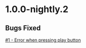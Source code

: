 # 1.0.0-nightly.2

## Bugs Fixed

[#1 - Error when pressing play button](https://github.com/BasicCorruption/soundspace-new/issues/1)
